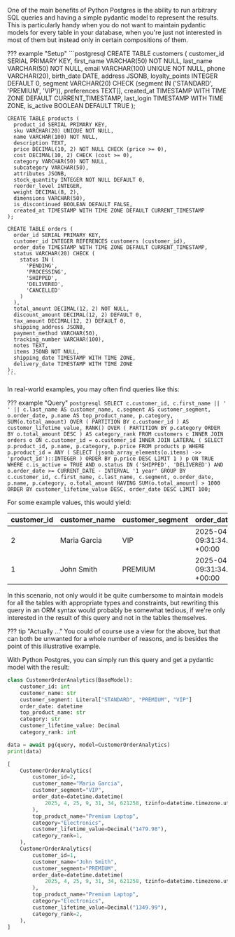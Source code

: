 One of the main benefits of Python Postgres is the ability to run arbitrary SQL queries and having a simple pydantic model
to represent the results. This is particularly handy when you do not want to maintain pydantic models for every table
in your database, when you're just not interested in most of them but instead only in certain compositions of them.

??? example "Setup"
    ```postgresql 
    CREATE TABLE customers (
      customer_id SERIAL PRIMARY KEY,
      first_name VARCHAR(50) NOT NULL,
      last_name VARCHAR(50) NOT NULL,
      email VARCHAR(100) UNIQUE NOT NULL,
      phone VARCHAR(20),
      birth_date DATE,
      address JSONB,
      loyalty_points INTEGER DEFAULT 0,
      segment VARCHAR(20) CHECK (segment IN ('STANDARD', 'PREMIUM', 'VIP')),
      preferences TEXT[],
      created_at TIMESTAMP WITH TIME ZONE DEFAULT CURRENT_TIMESTAMP,
      last_login TIMESTAMP WITH TIME ZONE,
      is_active BOOLEAN DEFAULT TRUE
    );

    CREATE TABLE products (
      product_id SERIAL PRIMARY KEY,
      sku VARCHAR(20) UNIQUE NOT NULL,
      name VARCHAR(100) NOT NULL,
      description TEXT,
      price DECIMAL(10, 2) NOT NULL CHECK (price >= 0),
      cost DECIMAL(10, 2) CHECK (cost >= 0),
      category VARCHAR(50) NOT NULL,
      subcategory VARCHAR(50),
      attributes JSONB,
      stock_quantity INTEGER NOT NULL DEFAULT 0,
      reorder_level INTEGER,
      weight DECIMAL(8, 2),
      dimensions VARCHAR(50),
      is_discontinued BOOLEAN DEFAULT FALSE,
      created_at TIMESTAMP WITH TIME ZONE DEFAULT CURRENT_TIMESTAMP
    );

    CREATE TABLE orders (
      order_id SERIAL PRIMARY KEY,
      customer_id INTEGER REFERENCES customers (customer_id),
      order_date TIMESTAMP WITH TIME ZONE DEFAULT CURRENT_TIMESTAMP,
      status VARCHAR(20) CHECK (
        status IN (
          'PENDING',
          'PROCESSING',
          'SHIPPED',
          'DELIVERED',
          'CANCELLED'
        )
      ),
      total_amount DECIMAL(12, 2) NOT NULL,
      discount_amount DECIMAL(12, 2) DEFAULT 0,
      tax_amount DECIMAL(12, 2) DEFAULT 0,
      shipping_address JSONB,
      payment_method VARCHAR(50),
      tracking_number VARCHAR(100),
      notes TEXT,
      items JSONB NOT NULL,
      shipping_date TIMESTAMP WITH TIME ZONE,
      delivery_date TIMESTAMP WITH TIME ZONE
    );
    ```

In real-world examples, you may often find queries like this:

??? example "Query"
    ```postgresql
    SELECT
        c.customer_id,
        c.first_name || ' ' || c.last_name AS customer_name,
        c.segment AS customer_segment,
        o.order_date,
        p.name AS top_product_name,
        p.category,
        SUM(o.total_amount) OVER (
            PARTITION BY
                c.customer_id
            ) AS customer_lifetime_value,
        RANK() OVER (
            PARTITION BY
                p.category
            ORDER BY
                o.total_amount DESC
            ) AS category_rank
    FROM
        customers c
            INNER JOIN orders o ON c.customer_id = o.customer_id
            INNER JOIN LATERAL (
            SELECT
                p.product_id,
                p.name,
                p.category,
                p.price
            FROM
                products p
            WHERE
                p.product_id = ANY (
                       SELECT
                           (jsonb_array_elements(o.items) ->> 'product_id')::INTEGER
                       )
            ORDER BY
                p.price DESC
            LIMIT
                1
            ) p ON TRUE
    WHERE
        c.is_active = TRUE
      AND o.status IN ('SHIPPED', 'DELIVERED')
      AND o.order_date >= CURRENT_DATE - INTERVAL '1 year'
    GROUP BY
        c.customer_id,
        c.first_name,
        c.last_name,
        c.segment,
        o.order_date,
        p.name,
        p.category,
        o.total_amount
    HAVING
        SUM(o.total_amount) > 1000
    ORDER BY
        customer_lifetime_value DESC,
        order_date DESC
    LIMIT
        100;
    ```

For some example values, this would yield:

| customer_id | customer_name | customer_segment | order_date                        | top_product_name | category    | customer_lifetime_value | category_rank |
|:------------|:--------------|:-----------------|:----------------------------------|:-----------------|:------------|:------------------------|:--------------|
| 2           | Maria Garcia  | VIP              | 2025-04-25 09:31:34.621258 +00:00 | Premium Laptop   | Electronics | 1479.98                 | 1             |
| 1           | John Smith    | PREMIUM          | 2025-04-25 09:31:34.621258 +00:00 | Premium Laptop   | Electronics | 1349.99                 | 2             |

In this scenario, not only would it be quite cumbersome to maintain models for all the tables with appropriate types 
and constraints, but rewriting this query in an ORM syntax would probably be somewhat tedious, if we're only 
interested in the result of this query and not in the tables themselves.

??? tip "Actually ..."
    You could of course use a view for the above, but that can both be unwanted for a whole number of reasons, and is
    besides the point of this illustrative example.

With Python Postgres, you can simply run this query and get a pydantic model with the result:


```python
class CustomerOrderAnalytics(BaseModel):
    customer_id: int
    customer_name: str
    customer_segment: Literal["STANDARD", "PREMIUM", "VIP"]
    order_date: datetime
    top_product_name: str
    category: str
    customer_lifetime_value: Decimal
    category_rank: int

data = await pg(query, model=CustomerOrderAnalytics)
print(data)
```

```python
[
    CustomerOrderAnalytics(
        customer_id=2,
        customer_name="Maria Garcia",
        customer_segment="VIP",
        order_date=datetime.datetime(
            2025, 4, 25, 9, 31, 34, 621258, tzinfo=datetime.timezone.utc
        ),
        top_product_name="Premium Laptop",
        category="Electronics",
        customer_lifetime_value=Decimal("1479.98"),
        category_rank=1,
    ),
    CustomerOrderAnalytics(
        customer_id=1,
        customer_name="John Smith",
        customer_segment="PREMIUM",
        order_date=datetime.datetime(
            2025, 4, 25, 9, 31, 34, 621258, tzinfo=datetime.timezone.utc
        ),
        top_product_name="Premium Laptop",
        category="Electronics",
        customer_lifetime_value=Decimal("1349.99"),
        category_rank=2,
    ),
]
```
